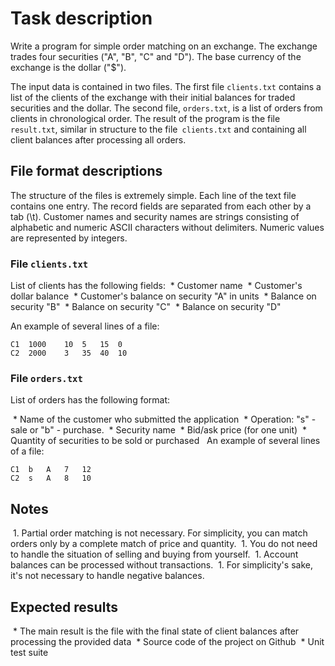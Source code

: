 # Task description

Write a program for simple order matching on an exchange. The exchange trades four securities ("A", "B", "C" and "D"). The base currency of the exchange is the dollar ("$").

The input data is contained in two files. The first file `clients.txt` contains a list of the clients of the exchange with their initial balances for traded securities and the dollar.
The second file, `orders.txt`, is a list of orders from clients in chronological order.
The result of the program is the file `result.txt`, similar in structure to the file` clients.txt` and containing all client balances after processing all orders.

## File format descriptions

The structure of the files is extremely simple. Each line of the text file contains one entry. The record fields are separated from each other by a tab (\t).
Customer names and security names are strings consisting of alphabetic and numeric ASCII characters without delimiters. Numeric values ​​are represented by integers.

### File `clients.txt`

List of clients has the following fields:
 * Customer name
 * Customer's dollar balance
 * Customer's balance on security "A" in units
 * Balance on security "B"
 * Balance on security "C"
 * Balance on security "D"

An example of several lines of a file:

```
C1  1000    10  5   15  0
C2  2000    3   35  40  10
```

### File `orders.txt`

List of orders has the following format:

 * Name of the customer who submitted the application
 * Operation: "s" - sale or "b" - purchase.
 * Security name
 * Bid/ask price (for one unit)
 * Quantity of securities to be sold or purchased
 
An example of several lines of a file:

```
C1  b   A   7   12
C2  s   A   8   10
```

## Notes

 1. Partial order matching is not necessary. For simplicity, you can match orders only by a complete match of price and quantity.
 1. You do not need to handle the situation of selling and buying from yourself.
 1. Account balances can be processed without transactions.
 1. For simplicity's sake, it's not necessary to handle negative balances.

## Expected results

 * The main result is the file with the final state of client balances after processing the provided data
 * Source code of the project on Github
 * Unit test suite
